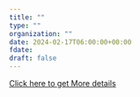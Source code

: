 ```yaml
---
title: ""
type: ""
organization: ""
date: 2024-02-17T06:00:00+00:00
fdate:
draft: false
---
```

<a href="https://activities.outdoors.org/search/index.cfm/action/details/id/147245" target="_blank">Click here to get More details</a>

